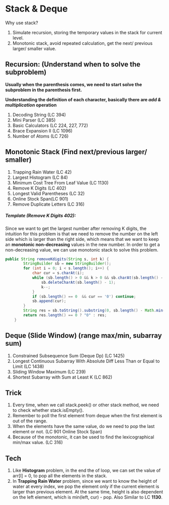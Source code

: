 # Stack & Deque

Why use stack? 

1. Simulate recursion, storing the temporary values in the stack for current level. 
2. Monotonic stack, avoid repeated calculation, get the next/ previous larger/ smaller value. 



## Recursion: (Understand when to solve the subproblem)

**Usually when the parenthesis comes, we need to start solve the subproblem in the parenthesis first.**

**Understanding the definition of each character, basically there are *add & multiplication* operation**

1. Decoding String (LC 394)
2. Mini Parser (LC 385)
3. Basic Calculators (LC 224, 227, 772)
4. Brace Expansion II (LC 1096) 
5. Number of Atoms (LC 726)



## Monotonic Stack (Find next/previous larger/ smaller)

1. Trapping Rain Water (LC 42)
2. Largest Histogram (LC 84)
3. Minimum Cost Tree From Leaf Value (LC 1130)
4. Remove K Digits (LC 402)
5. Longest Valid Parentheses (LC 32)
6. Online Stock Span(LC 901)
7. Remove Duplicate Letters (LC 316)



##### Template (Remove K Digits 402): 

Since we want to get the largest number after removing K digits, the intuition for this problem is that we need to remove the number on the left side which is larger than the right side, which means that we want to keep an **monotonic non-decreasing** values in the new number.  In order to get a non-decreasing value, we can use monotonic stack to solve this problem.

```java
public String removeKdigits(String s, int k) {
        StringBuilder sb = new StringBuilder();
        for (int i = 0; i < s.length(); i++) {
            char cur = s.charAt(i);
            while (sb.length() > 0 && k > 0 && sb.charAt(sb.length() - 1) > cur) {
                sb.deleteCharAt(sb.length() - 1);
                k--;
            }
            if (sb.length() == 0  && cur == '0') continue;
            sb.append(cur);
        }
        String res = sb.toString().substring(0, sb.length() - Math.min(sb.length(), k));
        return res.length() == 0 ? "0" : res;
    }
```





## Deque (Slide Window) (range max/min, subarray sum)

1. Constrained Subsequence Sum (Deque Dp) (LC 1425)
2. Longest Continuous Subarray With Absolute Diff Less Than or Equal to Limit (LC 1438)
3. Sliding Window Maximum (LC 239)
4. Shortest Subarray with Sum at Least K (LC 862)



## Trick

1. Every time, when we call stack.peek() or other stack method, we need to check whether stack.isEmpty().
2. Remember to poll the first element from deque when the first element is out of the range.
3. When the elements have the same value, do we need to pop the last element or not. (LC 901 Online Stock Span)
4. Because of the monotonic, it can be used to find the lexicographical min/max value. (LC 316)



## Tech

1. Like **Histogram** problem, in the end the of loop, we can set the value of arr[l] = 0, to pop all the elements in the stack.
2. In **Trapping Rain Water** problem, since we want to know the height of water at every index, we pop the element only if the current element is larger than previous element. At the same time, height is also dependent on the left element, which is min(left, cur) - pop. Also Similar to LC **1130**.

